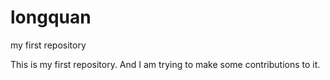 # longquan
my first repository

This is my first repository. And I am trying to make some contributions to it.
